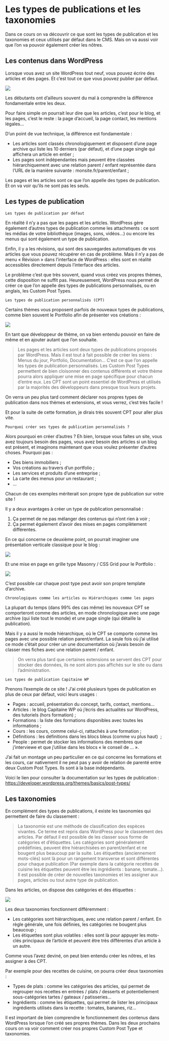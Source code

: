 # Les types de publications et les taxonomies

Dans ce cours on va découvrir ce que sont les types de publication et les taxonomies et ceux utilisés par défaut dans le CMS. Mais on va aussi voir que l’on va pouvoir également créer les nôtres.

## Les contenus dans WordPress

Lorsque vous avez un site WordPress tout neuf, vous pouvez écrire des articles et des pages. Et c’est tout ce que vous pouvez publier par défaut.

![](https://capitainewp.io/wp-content/uploads/2019/01/wp-menu-articles-pages-1-1600x592.jpg.webp)

Les débutants ont d’ailleurs souvent du mal à comprendre la différence fondamentale entre les deux.

Pour faire simple on pourrait leur dire que les articles, c’est pour le blog, et les pages, c’est le reste : la page d’accueil, la page contact, les mentions légales…

D’un point de vue technique, la différence est fondamentale :

- Les articles sont classés chronologiquement et disposent d’une page archive qui liste les 10 derniers (par défaut), et d’une page single qui affichera un article en entier ;
- Les pages sont indépendantes mais peuvent être classées hiérarchiquement avec une relation parent / enfant représentée dans l’URL de la manière suivante : monsite.fr/parent/enfant ;

Les pages et les articles sont ce que l’on appelle des types de publication. Et on va voir qu’ils ne sont pas les seuls.

## Les types de publication

    Les types de publication par défaut

En réalité il n’y a pas que les pages et les articles. WordPress gère également d’autres types de publication comme les attachments : ce sont les médias de votre bibliothèque (images, sons, vidéos…) ou encore les menus qui sont également un type de publication.

Enfin, il y a les révisions, qui sont des sauvegardes automatiques de vos articles que vous pouvez récupérer en cas de problème. Mais il n’y a pas de menu « Révision » dans l’interface de WordPress : elles sont en réalité accessibles directement depuis l’interface des articles.

Le problème c’est que très souvent, quand vous créez vos propres thèmes, cette disposition ne suffit pas. Heureusement, WordPress nous permet de créer ce que l’on appelle des types de publications personnalisés, ou en anglais, les Custom Post Types.

    Les types de publication personnalisés (CPT)

Certains thèmes vous proposent parfois de nouveaux types de publications, comme bien souvent le Portfolio afin de présenter vos créations :

![](https://capitainewp.io/wp-content/uploads/2019/01/wp-menu-post-type-1600x592.jpg.webp)

En tant que développeur de thème, on va bien entendu pouvoir en faire de même et en ajouter autant que l’on souhaite.

> Les pages et les articles sont deux types de publications proposés par WordPress. Mais il est tout à fait possible de créer les siens : Menus du jour, Portfolio, Documentation… C’est ce que l’on appelle les types de publication personnalisés. Les Custom Post Types permettent de bien cloisonner des contenus différents et votre thème pourra alors appliquer une mise en page spécifique pour chacun d’entre eux. Les CPT sont un point essentiel de WordPress et utilisés par la majorités des développeurs dans presque tous leurs projets.

On verra un peu plus tard comment déclarer nos propres types de publication dans nos thèmes et extensions, et vous verrez, c’est très facile !

Et pour la suite de cette formation, je dirais très souvent CPT pour aller plus vite.

    Pourquoi créer ses types de publication personnalisés ?

Alors pourquoi en créer d’autres ? Eh bien, lorsque vous faites un site, vous avez toujours besoin des pages, vous avez besoin des articles si un blog est présent, et imaginons maintenant que vous voulez présenter d’autres choses. Pourquoi pas :

- Des biens immobiliers ;
- Vos créations au travers d’un portfolio ;
- Les services et produits d’une entreprise ;
- La carte des menus pour un restaurant ;
- …

Chacun de ces exemples mériterait son propre type de publication sur votre site !

Il y a deux avantages à créer un type de publication personnalisé :

1. Ça permet de ne pas mélanger des contenus qui n’ont rien à voir ;
2. Ça permet également d’avoir des mises en pages complètement différentes.

En ce qui concerne ce deuxième point, on pourrait imaginer une présentation verticale classique pour le blog :

![](https://capitainewp.io/wp-content/uploads/2019/02/cpt-blog-1600x1047.jpg.webp)

Et une mise en page en grille type Masonry / CSS Grid pour le Portfolio :

![](https://capitainewp.io/wp-content/uploads/2019/02/cpt-portfolio-1600x1053.jpg.webp)

C’est possible car chaque post type peut avoir son propre template d’archive.

    Chronologiques comme les articles ou Hiérarchiques comme les pages

La plupart du temps (dans 99% des cas même) les nouveaux CPT se comporteront comme des articles, en mode chronologique avec une page archive (qui liste tout le monde) et une page single (qui détaille la publication).

Mais il y a aussi le mode hiérarchique, où le CPT se comporte comme les pages avec une possible relation parent/enfant. La seule fois où j’ai utilisé ce mode c’était pour créer un une documentation où j’avais besoin de classer mes fiches avec une relation parent / enfant.

> On verra plus tard que certaines extensions se servent des CPT pour stocker des données, ils ne sont alors pas affichés sur le site ou dans l’administration.

    Les types de publication Capitaine WP

Prenons l’exemple de ce site ! J’ai créé plusieurs types de publication en plus de ceux par défaut, voici leurs usages :

- Pages : accueil, présentation du concept, tarifs, contact, mentions…
- Articles : le blog Capitaine WP où j’écris des actualités sur WordPress, des tutoriels (hors formation) ;
- Formations : la liste des formations disponibles avec toutes les informations ;
- Cours : les cours, comme celui-ci, rattachés à une formation ;
- Définitions : les définitions dans les blocs bleus (comme vu plus haut)  ;
- People : permet de stocker les informations des membres que j’interviewe et que j’utilise dans les blocs « le conseil de … ».

J’ai fait un montage un peu particulier en ce qui concerne les formations et les cours, car nativement il ne peut pas y avoir de relation de parenté entre deux Custom Post Types. Ils sont à la base indépendants.

Voici le lien pour consulter la documentation sur les types de publication : <https://developer.wordpress.org/themes/basics/post-types/>

## Les taxonomies

En complément des types de publications, il existe les taxonomies qui permettent de faire du classement :

> La taxonomie est une méthode de classification des espèces vivantes. Ce terme est repris dans WordPress pour le classement des articles. Par défaut il est possible de les classer sous forme de catégories et d’étiquettes. Les catégories sont généralement prédéfinies, peuvent être hiérarchisées en parent/enfant et ne bougent plus beaucoup par la suite. Les étiquettes (anciennement mots-clés) sont là pour un rangement transverse et sont différentes pour chaque publication (Par exemple dans la catégorie recettes de cuisine les étiquettes peuvent être les ingrédients : banane, tomate…). Il est possible de créer de nouvelles taxonomies et les assigner aux pages, articles ou tout autre type de publication.

Dans les articles, on dispose des catégories et des étiquettes :

![](https://capitainewp.io/wp-content/uploads/2019/01/taxonomies-wordpress-1600x805.jpg.webp)

Les deux taxonomies fonctionnent différemment :

- Les catégories sont hiérarchiques, avec une relation parent / enfant. En règle générale, une fois définies, les catégories ne bougent plus beaucoup ;
- Les étiquettes sont plus volatiles : elles sont là pour appuyer les mots-clés principaux de l’article et peuvent être très différentes d’un article à un autre.

Comme vous l’avez deviné, on peut bien entendu créer les nôtres, et les assigner à des CPT.

Par exemple pour des recettes de cuisine, on pourra créer deux taxonomies :

- Types de plats : comme les catégories des articles, qui permet de regrouper nos recettes en entrées / plats / desserts et potentiellement sous-catégories tartes / gateaux / patisseries…
- Ingrédients : comme les étiquettes, qui permet de lister les principaux ingrédients utilisés dans la recette : tomates, bananes, riz…

Il est important de bien comprendre le fonctionnement des contenus dans WordPress lorsque l’on créé ses propres thèmes. Dans les deux prochains cours on va voir comment créer nos propres Custom Post Type et taxonomies.
